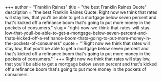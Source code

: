 +++
author = "Franklin Raines"
title = "the best Franklin Raines Quote"
description = "the best Franklin Raines Quote: Right now we think that rates will stay low, that you'll be able to get a mortgage below seven percent and that's kicked off a refinance boom that's going to put more money in the pockets of consumers."
slug = "right-now-we-think-that-rates-will-stay-low-that-youll-be-able-to-get-a-mortgage-below-seven-percent-and-thats-kicked-off-a-refinance-boom-thats-going-to-put-more-money-in-the-pockets-of-consumers"
quote = '''Right now we think that rates will stay low, that you'll be able to get a mortgage below seven percent and that's kicked off a refinance boom that's going to put more money in the pockets of consumers.'''
+++
Right now we think that rates will stay low, that you'll be able to get a mortgage below seven percent and that's kicked off a refinance boom that's going to put more money in the pockets of consumers.
